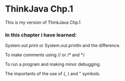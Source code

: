# ThinkJava Chp.1

This is my version of ThinkJava Chp.1

### In this chapter i have learned:

System.out.print or System.out.println and the difference.

To make comments using // or /* and */

To run a program and making minor debugging.

The importants of the use of {, ( and " symbols.


